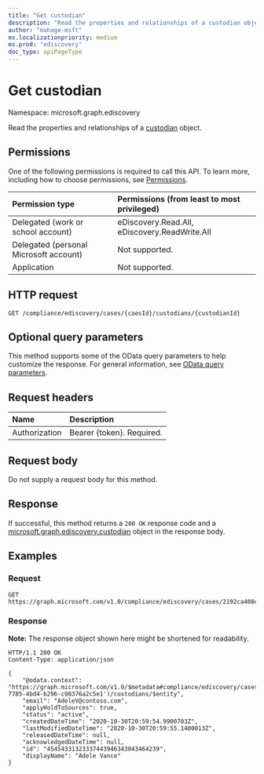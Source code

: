 ```yaml
---
title: "Get custodian"
description: "Read the properties and relationships of a custodian object."
author: "mahage-msft"
ms.localizationpriority: medium
ms.prod: "ediscovery"
doc_type: apiPageType
---
```


# Get custodian

Namespace: microsoft.graph.ediscovery

Read the properties and relationships of a [custodian](../resources/ediscovery-custodian.md) object.

## Permissions

One of the following permissions is required to call this API. To learn more, including how to choose permissions, see [Permissions](/graph/permissions-reference).

|Permission type|Permissions (from least to most privileged)|
|:---|:---|
|Delegated (work or school account)|eDiscovery.Read.All, eDiscovery.ReadWrite.All|
|Delegated (personal Microsoft account)|Not supported.|
|Application|Not supported.|

## HTTP request

<!-- {
  "blockType": "ignored"
}
-->

``` http
GET /compliance/ediscovery/cases/{caesId}/custodians/{custodianId}
```

## Optional query parameters

This method supports some of the OData query parameters to help customize the response. For general information, see [OData query parameters](/graph/query-parameters).

## Request headers

|Name|Description|
|:---|:---|
|Authorization|Bearer {token}. Required.|

## Request body

Do not supply a request body for this method.

## Response

If successful, this method returns a `200 OK` response code and a [microsoft.graph.ediscovery.custodian](../resources/ediscovery-custodian.md) object in the response body.

## Examples

### Request

<!-- {
  "blockType": "request",
  "name": "get_custodian_2"
}
-->

``` http
GET https://graph.microsoft.com/v1.0/compliance/ediscovery/cases/2192ca408ea2410eba3bec8ae873be6b/custodians/45454331323337443946343043464239
```

### Response

**Note:** The response object shown here might be shortened for readability.
<!-- {
  "blockType": "response",
  "truncated": true,
  "@odata.type": "microsoft.graph.ediscovery.custodian"
}
-->

``` http
HTTP/1.1 200 OK
Content-Type: application/json

{
    "@odata.context": "https://graph.microsoft.com/v1.0/$metadata#compliance/ediscovery/cases('4c8f8f70-7785-4bd4-b296-c98376a2c5e1')/custodians/$entity",
    "email": "AdeleV@contoso.com",
    "applyHoldToSources": true,
    "status": "active",
    "createdDateTime": "2020-10-30T20:59:54.9900703Z",
    "lastModifiedDateTime": "2020-10-30T20:59:55.1400013Z",
    "releasedDateTime": null,
    "acknowledgedDateTime": null,
    "id": "45454331323337443946343043464239",
    "displayName": "Adele Vance"
}
```
